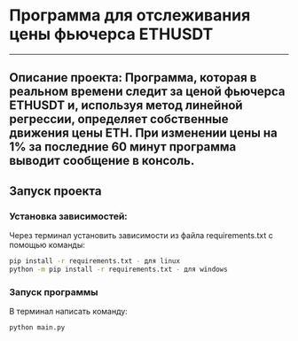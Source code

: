 # Программа для отслеживания цены фьючерса ETHUSDT

---
Описание проекта:
Программа, которая в реальном времени  следит за ценой фьючерса ETHUSDT и, используя метод линейной регрессии, определяет собственные движения цены ETH. 
При изменении цены на 1% за последние 60 минут программа выводит сообщение в консоль. 
---

## Запуск проекта
### Установка зависимостей:
Через терминал установить зависимости из файла requirements.txt с помощью команды:

````bash
pip install -r requirements.txt - для linux
python -m pip install -r requirements.txt - для windows
````

### Запуск программы
В терминал написать команду:
````bash
python main.py
````
